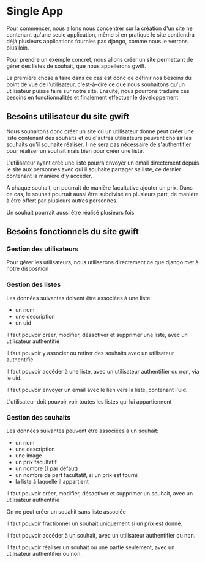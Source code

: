 # Single App

Pour commencer, nous allons nous concentrer sur la création d'un site ne contenant qu'une seule application, même si en pratique le site contiendra déjà plusieurs applications fournies pas django, comme nous le verrons plus loin.

Pour prendre un exemple concret, nous allons créer un site permettant de gérer des listes de souhait, que nous appellerons gwift.

La première chose à faire dans ce cas est donc de définir nos besoins du point de vue de l'utilisateur, c'est-à-dire ce que nous souhaitons qu'un utilisateur puisse faire sur notre site.
Ensuite, nous pourrons traduire ces besoins en fonctionnalités et finalement effectuer le développement

Besoins utilisateur du site gwift
---------------------------------

Nous souhaitons donc créer un site où un utilisateur donné peut créer une liste contenant des souhaits et où d'autres utilisateurs peuvent choisir les souhaits qu'il souhaite réaliser.
Il ne sera pas nécessaire de s'authentifier pour réaliser un souhait mais bien pour créer une liste.

L'utilisateur ayant créé une liste pourra envoyer un email directement depuis le site aux personnes avec qui il souhaite partager sa liste, ce dernier contenant la manière d'y accéder.


A chaque souhait, on pourrait de manière facultative ajouter un prix. Dans ce cas, le souhait pourrait aussi être subdivisé en plusieurs part, de manière à être offert par plusieurs autres personnes.

Un souhait pourrait aussi être réalisé plusieurs fois

Besoins fonctionnels du site gwift
----------------------------------

### Gestion des utilisateurs
Pour gérer les utilisateurs, nous utiliserons directement ce que django met à notre disposition

### Gestion des listes
Les données suivantes doivent être associées à une liste:
* un nom
* une description
* un uid

Il faut pouvoir créer, modifier, désactiver et supprimer une liste, avec un utilisateur authentifié

Il faut pouvoir y associer ou retirer des souhaits avec un utilisateur authentifié

Il faut pouvoir accéder à une liste, avec un utilisateur authentifier ou non, via le uid.

Il faut pouvoir envoyer un email avec le lien vers la liste, contenant l'uid.

L'utilisateur doit pouvoir voir toutes les listes qui lui appartiennent

### Gestion des souhaits
Les données suivantes peuvent être associées à un souhait:
* un nom
* une description
* une image
* un prix facultatif
* un nombre (1 par défaut)
* un nombre de part facultatif, si un prix est fourni
* la liste à laquelle il appartient

Il faut pouvoir créer, modifier, désactiver et supprimer un souhait, avec un utilisateur authentifié

On ne peut créer un souahit sans liste associée

Il faut pouvoir fractionner un souhait uniquement si un prix est donné.

Il faut pouvoir accéder à un souhait, avec un utilisateur authentifier ou non.

Il faut pouvoir réaliser un souhait ou une partie seulement, avec un utilisateur authentifier ou non.
